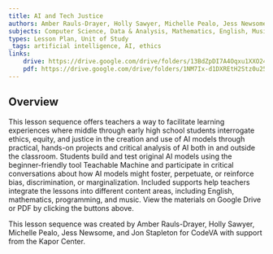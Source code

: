 ```yaml
---
title: AI and Tech Justice
authors: Amber Rauls-Drayer, Holly Sawyer, Michelle Pealo, Jess Newsome, Jon Stapleton
subjects: Computer Science, Data & Analysis, Mathematics, English, Music
types: Lesson Plan, Unit of Study
_tags: artificial intelligence, AI, ethics
links:
    drive: https://drive.google.com/drive/folders/13BdZpDI7A4Oqxu1XXO24wIV7Li7LKom2?usp=drive_link
    pdf: https://drive.google.com/drive/folders/1NM7Ix-d1DXREtH2Stz0u25Rbtyiltzu_?usp=drive_link
---
```


## Overview

This lesson sequence offers teachers a way to facilitate learning experiences where middle through early high school students interrogate ethics, equity, and justice in the creation and use of AI models through practical, hands-on projects and critical analysis of AI both in and outside the classroom. Students build and test original AI models using the beginner-friendly tool Teachable Machine and participate in critical conversations about how AI models might foster, perpetuate, or reinforce bias, discrimination, or marginalization. Included supports help teachers integrate the lessons into different content areas, including English, mathematics, programming, and music. View the materials on Google Drive or PDF by clicking the buttons above.

This lesson sequence was created by Amber Rauls-Drayer, Holly Sawyer, Michelle Pealo, Jess Newsome, and Jon Stapleton for CodeVA with support from the Kapor Center.
